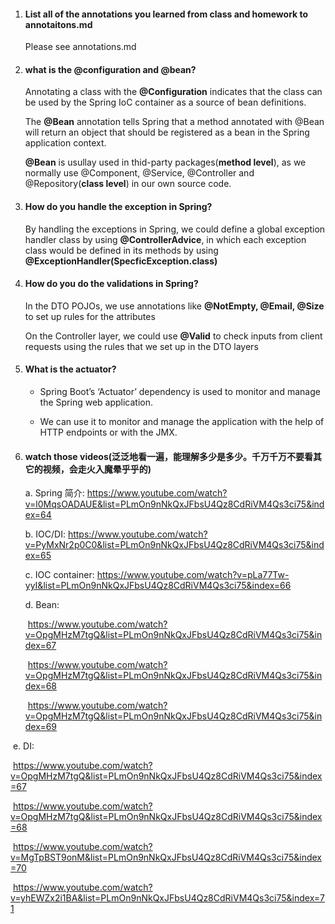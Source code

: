 1. #### **List all of the annotations you learned from class and homework to annotaitons.md**

   Please see annotations.md

2. #### **what is the @configuration and @bean?**

   

   Annotating a class with the **@Configuration** indicates that the class can be used by the Spring IoC container as a source of bean definitions. 

   

   The **@Bean** annotation tells Spring that a method annotated with @Bean will return an object that should be registered as a bean in the Spring application context.

   

   **@Bean** is usullay used in thid-party packages(**method level**), as we normally use @Component, @Service, @Controller and @Repository(**class level**) in our own source code.

   

3. #### **How do you handle the exception in Spring?**

   By handling the exceptions in Spring, we could define a global exception handler class by using **@ControllerAdvice**, in which each exception class would be defined in its methods by using **@ExceptionHandler(SpecficException.class)**

   

4. #### **How do you do the validations in Spring?**

   In the DTO POJOs, we use annotations like **@NotEmpty, @Email, @Size** to set up rules for the attributes

   On the Controller layer, we could use **@Valid** to check inputs from client requests using the rules that we set up in the DTO layers 

   

5. #### **What is the actuator?**

   - Spring Boot’s ‘Actuator’ dependency is used to monitor and manage the Spring web application.

   - We can use it to monitor and manage the application with the help of HTTP endpoints or with the JMX.

     

6. #### **watch those videos(泛泛地看一遍，能理解多少是多少。千万千万不要看其它的视频，会走火入魔晕乎乎的)**

   a. Spring 简介: https://www.youtube.com/watch?v=l0MqsOADAUE&list=PLmOn9nNkQxJFbsU4Qz8CdRiVM4Qs3ci75&index=64

   b. IOC/DI: https://www.youtube.com/watch?v=PyMxNr2p0C0&list=PLmOn9nNkQxJFbsU4Qz8CdRiVM4Qs3ci75&index=65

   c. IOC container: https://www.youtube.com/watch?v=pLa77Tw-yyI&list=PLmOn9nNkQxJFbsU4Qz8CdRiVM4Qs3ci75&index=66

   d. Bean:

   ​	https://www.youtube.com/watch?v=OpgMHzM7tgQ&list=PLmOn9nNkQxJFbsU4Qz8CdRiVM4Qs3ci75&index=67

   ​	https://www.youtube.com/watch?v=OpgMHzM7tgQ&list=PLmOn9nNkQxJFbsU4Qz8CdRiVM4Qs3ci75&index=68

   ​	https://www.youtube.com/watch?v=OpgMHzM7tgQ&list=PLmOn9nNkQxJFbsU4Qz8CdRiVM4Qs3ci75&index=69

​		e. DI:

​			https://www.youtube.com/watch?v=OpgMHzM7tgQ&list=PLmOn9nNkQxJFbsU4Qz8CdRiVM4Qs3ci75&index=67

​			https://www.youtube.com/watch?v=OpgMHzM7tgQ&list=PLmOn9nNkQxJFbsU4Qz8CdRiVM4Qs3ci75&index=68

​			https://www.youtube.com/watch?v=MgTpBST9onM&list=PLmOn9nNkQxJFbsU4Qz8CdRiVM4Qs3ci75&index=70

​			https://www.youtube.com/watch?v=yhEWZx2i1BA&list=PLmOn9nNkQxJFbsU4Qz8CdRiVM4Qs3ci75&index=71